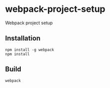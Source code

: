 # webpack-project-setup
Webpack project setup

## Installation
```console
npm install -g webpack
npm install
```

## Build
```console
webpack
```
